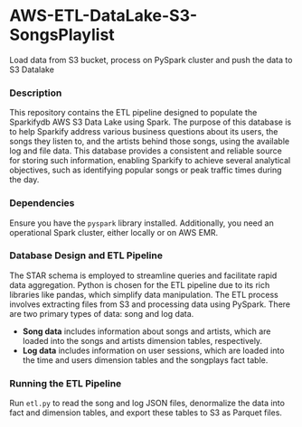 # AWS-ETL-DataLake-S3-SongsPlaylist
Load data from S3 bucket, process on PySpark cluster and push the data to S3 Datalake
### Description

This repository contains the ETL pipeline designed to populate the Sparkifydb AWS S3 Data Lake using Spark. The purpose of this database is to help Sparkify address various business questions about its users, the songs they listen to, and the artists behind those songs, using the available log and file data. This database provides a consistent and reliable source for storing such information, enabling Sparkify to achieve several analytical objectives, such as identifying popular songs or peak traffic times during the day.

### Dependencies

Ensure you have the `pyspark` library installed. Additionally, you need an operational Spark cluster, either locally or on AWS EMR.

### Database Design and ETL Pipeline

The STAR schema is employed to streamline queries and facilitate rapid data aggregation. Python is chosen for the ETL pipeline due to its rich libraries like pandas, which simplify data manipulation. The ETL process involves extracting files from S3 and processing data using PySpark. There are two primary types of data: song and log data. 

- **Song data** includes information about songs and artists, which are loaded into the songs and artists dimension tables, respectively.
- **Log data** includes information on user sessions, which are loaded into the time and users dimension tables and the songplays fact table.

### Running the ETL Pipeline

Run `etl.py` to read the song and log JSON files, denormalize the data into fact and dimension tables, and export these tables to S3 as Parquet files.
